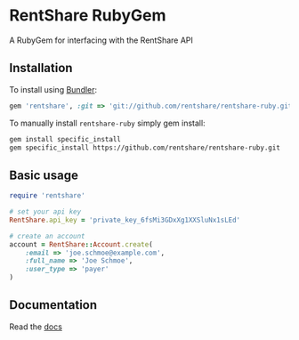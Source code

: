 # RentShare RubyGem

A RubyGem for interfacing with the RentShare API

## Installation

To install using [Bundler](https://bundler.io):

```ruby
gem 'rentshare', :git => 'git://github.com/rentshare/rentshare-ruby.git'
```

To manually install `rentshare-ruby` simply gem install:

```bash
gem install specific_install
gem specific_install https://github.com/rentshare/rentshare-ruby.git
```


## Basic usage

```ruby
require 'rentshare'

# set your api key
RentShare.api_key = 'private_key_6fsMi3GDxXg1XXSluNx1sLEd'

# create an account
account = RentShare::Account.create(
    :email => 'joe.schmoe@example.com',
    :full_name => 'Joe Schmoe',
    :user_type => 'payer'
)
```

## Documentation
Read the [docs](https://developer.rentshare.com/?ruby)